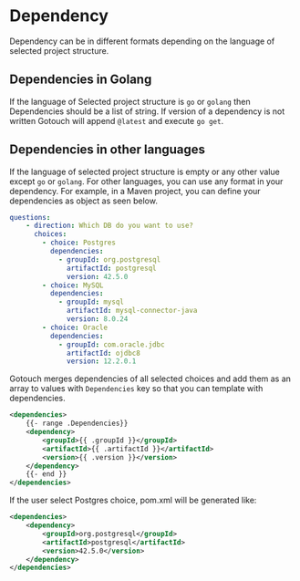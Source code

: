 # Dependency

Dependency can be in different formats depending on the language of selected project structure.

## Dependencies in Golang
If the language of Selected project structure is `go` or `golang` then
Dependencies should be a list of string. If version of a dependency is not written Gotouch will append `@latest` and
execute `go get`.

## Dependencies in other languages
If the language of selected project structure is empty or any other value except `go` or `golang`. For other languages,
 you can use any format in your dependency. For example, in a Maven project, you can define your dependencies as object as seen below.
```yaml
questions:
    - direction: Which DB do you want to use?
      choices:
        - choice: Postgres
          dependencies:
            - groupId: org.postgresql
              artifactId: postgresql
              version: 42.5.0
        - choice: MySQL
          dependencies:
            - groupId: mysql
              artifactId: mysql-connector-java
              version: 8.0.24
        - choice: Oracle
          dependencies:
            - groupId: com.oracle.jdbc
              artifactId: ojdbc8
              version: 12.2.0.1
```
Gotouch merges dependencies of all selected choices and add them as an array to values with `Dependencies` key so that you can template with dependencies.

```xml
<dependencies>
    {{- range .Dependencies}}
    <dependency>
        <groupId>{{ .groupId }}</groupId>
        <artifactId>{{ .artifactId }}</artifactId>
        <version>{{ .version }}</version>
    </dependency>
    {{- end }}
</dependencies>
```

If the user select Postgres choice, pom.xml will be generated like:

```xml
<dependencies>
    <dependency>
        <groupId>org.postgresql</groupId>
        <artifactId>postgresql</artifactId>
        <version>42.5.0</version>
    </dependency>
</dependencies>
```